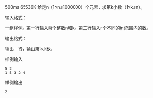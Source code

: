  500ms  65536K
给定n（1≤n≤1000000）个元素，求第k小数（1≤k≤n）。

输入格式：

一组样例。第一行输入两个整数n和k。第二行输入n个不同的int范围内的数。

输出格式：

输出一行，输出第k小数。

样例输入
```
5 2
1 5 3 2 4
```
样例输出
```
2
```
